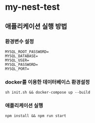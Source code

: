# my-nest-test

## 애플리케이션 실행 방법

### 환경변수 설정

```
MYSQL_ROOT_PASSWORD=
MYSQL_DATABASE=
MYSQL_USER=
MYSQL_PASSWORD=
MYSQL_PORT=
```

### docker를 이용한 데이터베이스 환경설정
```
sh init.sh && docker-compose up --build
```

### 애플리케이션 실행
```
npm install && npm run start
```